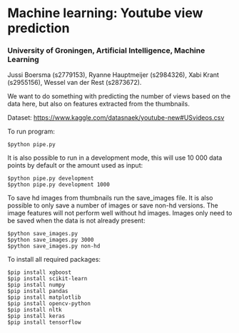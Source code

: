 # Machine learning: Youtube view prediction
### University of Groningen, Artificial Intelligence, Machine Learning
Jussi Boersma (s2779153), Ryanne Hauptmeijer (s2984326), Xabi Krant (s2955156), Wessel van der Rest (s2873672).

We want to do something with predicting the number of views based on the data here, but also on features extracted from the thumbnails.

Dataset: https://www.kaggle.com/datasnaek/youtube-new#USvideos.csv

To run program:
```
$python pipe.py
```

It is also possible to run in a development mode, this will use 10 000 data points by default or the amount used as input: 
```
$python pipe.py development
$python pipe.py development 1000
```

To save hd images from thumbnails run the save_images file. It is also possible to only save a number of images or save non-hd versions. The image features will not perform well without hd images. Images only need to be saved when the data is not already present:
```
$python save_images.py
$python save_images.py 3000
$python save_images.py non-hd
```

To install all required packages:
```
$pip install xgboost
$pip install scikit-learn
$pip install numpy
$pip install pandas
$pip install matplotlib
$pip install opencv-python
$pip install nltk
$pip install keras
$pip install tensorflow
```
